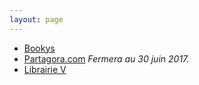 ```yaml
---
layout: page
---
```


* [Bookys](http://bookys.me "Bookys")
* [Partagora.com](https://partagora.com "Partagora") _Fermera au 30 juin 2017._
* [Librairie V](http://librairie-v.co "Librairie V")



